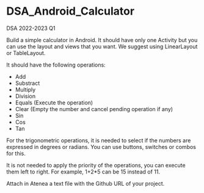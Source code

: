 # DSA_Android_Calculator
DSA 2022-2023 Q1


Build a simple calculator in Android. It should have only one Activity but you can use the layout and views that you want. We suggest using LinearLayout or TableLayout.

It should have the following operations:

- Add
- Substract
- Multiply
- Division
- Equals (Execute the operation)
- Clear (Empty the number and cancel pending operation if any)
- Sin
- Cos
- Tan

For the trigonometric operations, it is needed to select if the numbers are expressed in degrees or radians. You can use buttons, switches or combos for this.

It is not needed to apply the priority of the operations, you can execute them left to right. For example, 1+2*5 can be 15 instead of 11. 

Attach in Atenea a text file with the Github URL of your project.
